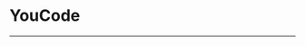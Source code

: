 # YouCode
************************************************************************************************************************
